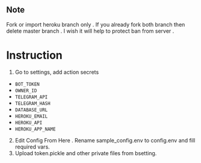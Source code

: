 ## Note

Fork or import heroku branch only . If you already fork both branch then delete master branch . I wish it will help to protect ban from server .

# Instruction
1. Go to settings, add action secrets
* `BOT_TOKEN` 
* `OWNER_ID` 
* `TELEGRAM_API` 
* `TELEGRAM_HASH`
* `DATABASE_URL` 
* `HEROKU_EMAIL` 
* `HEROKU_API` 
* `HEROKU_APP_NAME`

2. Edit Config From Here . Rename sample_config.env to config.env and fill required vars.
3. Upload token.pickle and other private files from bsetting.



